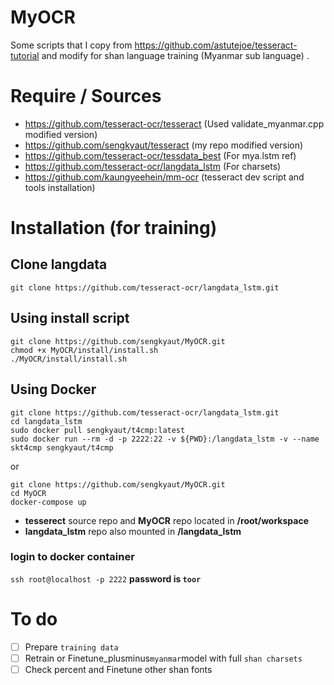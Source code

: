 

# MyOCR
Some scripts that I copy from https://github.com/astutejoe/tesseract-tutorial and modify for shan language training (Myanmar sub language) .


# Require / Sources

 - https://github.com/tesseract-ocr/tesseract (Used validate_myanmar.cpp modified version)
 - https://github.com/sengkyaut/tesseract (my repo modified version)
 - https://github.com/tesseract-ocr/tessdata_best (For mya.lstm ref)
 - https://github.com/tesseract-ocr/langdata_lstm (For charsets)
 - https://github.com/kaungyeehein/mm-ocr (tesseract dev script and tools installation)

# Installation (for training)

## Clone langdata
```
git clone https://github.com/tesseract-ocr/langdata_lstm.git
```
## Using install script
```
git clone https://github.com/sengkyaut/MyOCR.git
chmod +x MyOCR/install/install.sh
./MyOCR/install/install.sh
```

## Using Docker
```
git clone https://github.com/tesseract-ocr/langdata_lstm.git
cd langdata_lstm
sudo docker pull sengkyaut/t4cmp:latest
sudo docker run --rm -d -p 2222:22 -v ${PWD}:/langdata_lstm -v --name skt4cmp sengkyaut/t4cmp
```
or
```
git clone https://github.com/sengkyaut/MyOCR.git
cd MyOCR
docker-compose up
```    

 - **tesserect** source repo and **MyOCR** repo located in **/root/workspace**
 - **langdata_lstm** repo also mounted in **/langdata_lstm**

### login to docker container
`ssh root@localhost -p 2222`
**password is `toor`**

# To do

 - [ ] Prepare `training data`
 - [ ] Retrain or Finetune_plusminus` myanmar `model with full `shan charsets`
 - [ ] Check percent and Finetune other shan fonts
